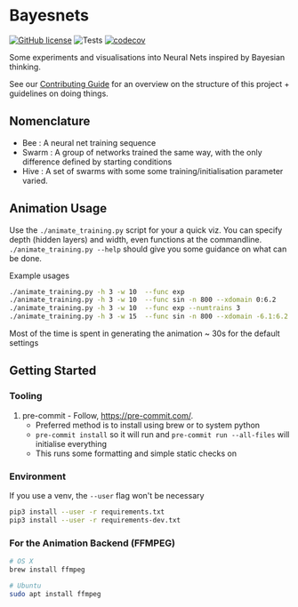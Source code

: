# Bayesnets

[![GitHub license](https://img.shields.io/github/license/nayyarv/bayesnets.svg)](https://github.com/nayyarv/bayesnets/blob/master/LICENSE)
![Tests](https://github.com/nayyarv/bayesnets/workflows/Tests/badge.svg)
[![codecov](https://codecov.io/gh/martinisandresearch/bayesnets/branch/master/graph/badge.svg)](https://codecov.io/gh/martinisandresearch/bayesnets)

Some experiments and visualisations into Neural Nets inspired by Bayesian thinking.

See our [Contributing Guide](CONTRIBUTING.md) for an overview on the structure of this project + guidelines on doing things.

## Nomenclature

 - Bee : A neural net training sequence
 - Swarm : A group of networks trained the same way, with the only difference defined by starting conditions
 - Hive : A set of swarms with some some training/initialisation parameter varied.


## Animation Usage
Use the `./animate_training.py` script for your a quick viz. You can specify depth (hidden layers)
and width, even functions at the commandline.
`./animate_training.py --help` should give you some guidance on what can be done.

Example usages
```bash
./animate_training.py -h 3 -w 10  --func exp
./animate_training.py -h 3 -w 10  --func sin -n 800 --xdomain 0:6.2
./animate_training.py -h 3 -w 10  --func exp --numtrains 3
./animate_training.py -h 3 -w 15  --func sin -n 800 --xdomain -6.1:6.2 --lr 0.004
```

Most of the time is spent in generating the animation ~ 30s for the default settings


## Getting Started


### Tooling

1. pre-commit - Follow, https://pre-commit.com/.
    - Preferred method is to install using brew or to system python
    - `pre-commit install` so it will run and `pre-commit run --all-files` will initialise everything
    - This runs some formatting and simple static checks on

### Environment

If you use a venv, the `--user` flag won't be necessary
```bash
pip3 install --user -r requirements.txt
pip3 install --user -r requirements-dev.txt
```

### For the Animation Backend (FFMPEG)

```bash
# OS X
brew install ffmpeg

# Ubuntu
sudo apt install ffmpeg
```
